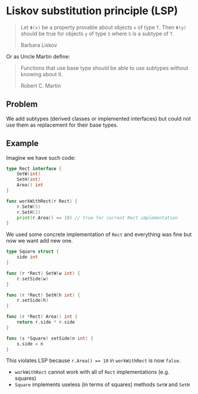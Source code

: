 # Liskov substitution principle (LSP)

> Let `Φ(x)` be a property provable about objects `x` of type `T`. Then `Φ(y)` should be true for objects `y` of type `S` where `S` is a subtype of `T`.
>
> Barbara Liskov

Or as Uncle Martin define:

> Functions that use base type should be able to use subtypes without knowing about it.
>
> Robert C. Martin

## Problem

We add subtypes (derived classes or implemented interfaces) but could not use them as replacement for their base types.

## Example

Imagine we have such code:

```go
type Rect interface {
    SetW(int)
    SetH(int)
    Area() int
}

func workWithRect(r Rect) {
    r.SetW(5)
    r.SetH(2)
    print(r.Area() == 10) // true for current Rect implementation
}
```

We used some concrete implementation of `Rect` and everything was fine but now we want add new one.

```go
type Square struct {
    side int
}

func (r *Rect) SetW(w int) {
    r.setSide(w)
}

func (r *Rect) SetH(h int) {
    r.setSide(h)
}

func (r *Rect) Area() int {
    return r.side * r.side
}

func (s *Square) setSide(n int) {
    s.side = n
}
```

This violates LSP because `r.Area() == 10` in `workWithRect` is now `false`.

- `workWithRect` cannot work with all of `Rect` implementations (e.g. squares)
- `Square` implements useless (in terms of squares) methods `SetW` and `SetH`
